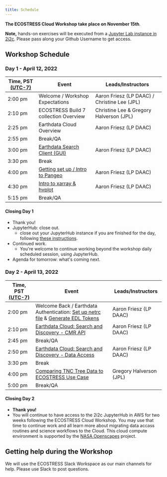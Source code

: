 ```yaml
---
title: Schedule
---
```


**The ECOSTRESS Cloud Workshop take place on November 15th**.  

**Note,** hands-on exercises will be executed from a [Jupyter Lab instance in 2i2c](https://openscapes.2i2c.cloud/hub/user-redirect/git-pull?repo=https%3A%2F%2Fgithub.com%2FNASA-Openscapes%2F2022-ECOSTRESS-Cloud-Workshop&urlpath=lab%2Ftree%2F2022-ECOSTRESS-Cloud-Workshop%2FREADME.md&branch=main). Please pass along your Github Username to get access.
 
## Workshop Schedule 

### Day 1 - April 12, 2022

| Time, PST [(UTC-7)](https://www.timeanddate.com/time/zones/pdt) | Event | Leads/Instructors |
|------|-------|-------------------|
| 2:00 pm | Welcome / Workshop Expectations | Aaron Friesz (LP DAAC) / Christine Lee (JPL) | 
| 2:10 pm | ECOSTRESS Build 7 collection Overview | Christine Lee & Gregory Halverson (JPL) | 
| 2:25 pm | Earthdata Cloud Overview | Aaron Friesz (LP DAAC) |
| 2:55 pm | Break/QA | |
| 3:00 pm | [Earthdata Search Client (GUI)](tutorials/Earthdata_search.md) | Aaron Friesz (LP DAAC) |
| 3:30 pm | Break | |
| 4:00 pm | [Getting set up / Intro to Pangeo](tutorials/Getting_started_setup.md) | Aaron Friesz (LP DAAC) |
| 4:30 pm | [Intro to xarray & hvplot](tutorials/Intro_xarray_hvplot.ipynb) | Aaron Friesz (LP DAAC) |
| 5:15 pm | Break/QA |  |

#### Closing Day 1

- Thank you!
- JupyterHub: close out. 
  - close out your JupyterHub instance if you are finished for the day, following [these instructions](https://podaac.github.io/2022-SWOT-Ocean-Cloud-Workshop/tutorials/00_Setup.html#how-do-i-end-my-session). 
- Continued work. 
  - You're welcome to continue working beyond the workshop daily scheduled session, using JupyterHub. 
- Agenda for tomorrow: what's coming next.


### Day 2 - April 13, 2022

| Time, PST [(UTC-7)](https://www.timeanddate.com/time/zones/pdt) | Event | Leads/Instructors |
|------|-------|-------------------|
| 2:00 pm | Welcome Back / Earthdata Authentication: [Set up netrc file](how-tos/authentication/NASA_Earthdata_Authentication.ipynb) & [Generate EDL Tokens](how-tos/authentication/NASA_Earthdata_Login_Token.ipynb) | Aaron Friesz (LP DAAC) | 
| 2:10 pm | [Earthdata Cloud: Search and Discovery - CMR API](tutorials/Data_Discovery_CMR_API_EDL_Token.ipynb) | Aaron Friesz (LP DAAC) | 
| 2:45 pm | Break/QA | |
| 2:50 pm | [Earthdata Cloud: Search and Discovery - Data Access](how-tos/data_access/Earthdata_Cloud__Single_File__Direct_S3_Access_Clip_COG_Example.ipynb) | Aaron Friesz (LP DAAC) | 
| 3:30 pm | Break | | 
| 4:00 pm | [Comparing TNC Tree Data to ECOSTRESS Use Case](tutorials/Comparing_TNC_Tree_Data_to_ECOSTRESS.ipynb) | Gregory Halverson (JPL) |
| 5:00 pm | Break/QA |  |

#### Closing Day 2

- **Thank you!**
- You will continue to have access to the 2i2c JupyterHub in AWS for two weeks following the ECOSTRESS Cloud Workshop. You may use that time to continue work and all learn more about migrating data accass routines and science workflows to the Cloud. This cloud compute environment is supported by the [NASA Openscapes](https://nasa-openscapes.github.io/) project. 

## Getting help during the Workshop

We will use the ECOSTRESS Slack Workspace as our main channels for help. Please use Slack to post questions. 



